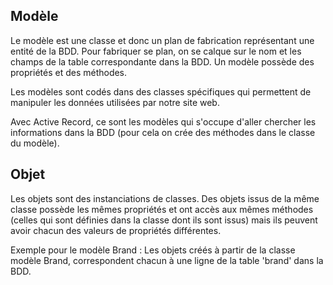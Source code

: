 ## Modèle

Le modèle est une classe et donc un plan de fabrication représentant une entité de la BDD.
Pour fabriquer se plan, on se calque sur le nom et les champs de la table correspondante dans la BDD.
Un modèle possède des propriétés et des méthodes.

Les modèles sont codés dans des classes spécifiques qui permettent de manipuler les données utilisées par notre site web.

Avec Active Record, ce sont les modèles qui s'occupe d'aller chercher les informations dans la BDD (pour cela on crée des méthodes dans le classe du modèle).

## Objet
Les objets sont des instanciations de classes. Des objets issus de la même classe possède les mêmes propriétés et ont accès aux mêmes méthodes (celles qui sont définies dans la classe dont ils sont issus) mais ils peuvent avoir chacun des valeurs de propriétés différentes.

Exemple pour le modèle Brand :
Les objets créés à partir de la classe modèle Brand, correspondent chacun à une ligne de la table 'brand' dans la BDD.